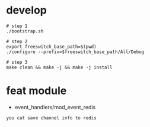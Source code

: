 # develop
```shell
# step 1
./bootstrap.sh

# step 2
export freeswitch_base_path=$(pwd)
./configure --prefix=$freeswitch_base_path/All/Debug

# step 3
make clean && make -j && make -j install 

```

# feat module
* event_handlers/mod_event_redis
```
you cat save channel info to redis
```

